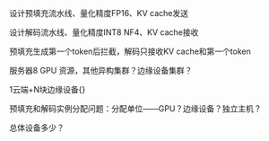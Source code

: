 设计预填充流水线、量化精度FP16、KV cache发送

设计解码流水线、量化精度INT8 NF4、KV cache接收

预填充生成第一个token后拦截，解码只接收KV cache和第一个token

服务器8 GPU 资源，其他异构集群？边缘设备集群？

1云端+N块边缘设备{}



预填充和解码实例分配问题：分配单位——GPU？边缘设备？独立主机？

总体设备多少？
